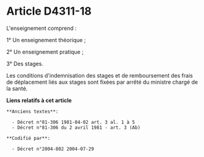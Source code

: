 # Article D4311-18

L'enseignement comprend :

1° Un enseignement théorique ;

2° Un enseignement pratique ;

3° Des stages.

Les conditions d'indemnisation des stages et de remboursement des frais de déplacement liés aux stages sont fixées par arrêté
du ministre chargé de la santé.

**Liens relatifs à cet article**

	**Anciens textes**:

	  - Décret n°81-306 1981-04-02 art. 3 al. 1 à 5
	  - Décret n°81-306 du 2 avril 1981 - art. 3 (Ab)

	**Codifié par**:

	  - Décret n°2004-802 2004-07-29
